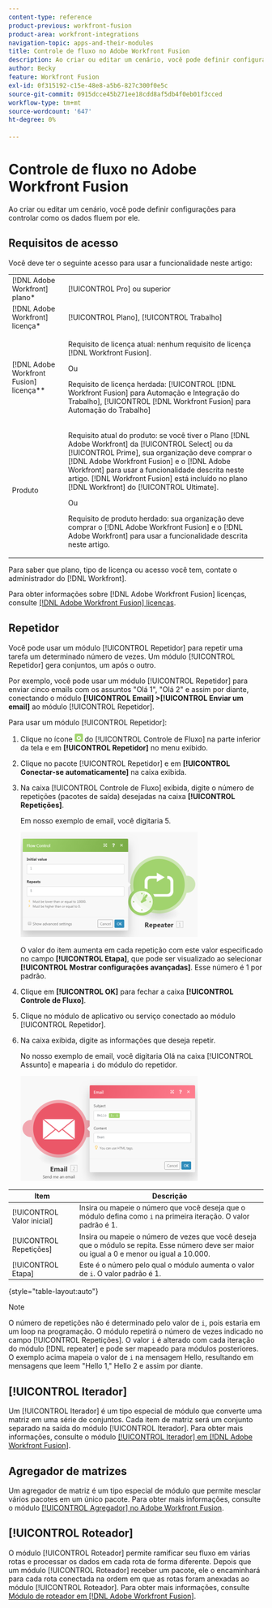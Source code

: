 ```yaml
---
content-type: reference
product-previous: workfront-fusion
product-area: workfront-integrations
navigation-topic: apps-and-their-modules
title: Controle de fluxo no Adobe Workfront Fusion
description: Ao criar ou editar um cenário, você pode definir configurações para controlar como os dados fluem por ele.
author: Becky
feature: Workfront Fusion
exl-id: 0f315192-c15e-48e8-a5b6-827c300f0e5c
source-git-commit: 0915dcce45b271ee18cdd8af5db4f0eb01f3cced
workflow-type: tm+mt
source-wordcount: '647'
ht-degree: 0%

---
```


# Controle de fluxo no Adobe Workfront Fusion

Ao criar ou editar um cenário, você pode definir configurações para controlar como os dados fluem por ele.

## Requisitos de acesso

Você deve ter o seguinte acesso para usar a funcionalidade neste artigo:

<table style="table-layout:auto"> 
 <col> 
 <col> 
 <tbody> 
  <tr> 
   <td role="rowheader">[!DNL Adobe Workfront] plano*</td>
  <td> <p>[!UICONTROL Pro] ou superior</p> </td>
  </tr> 
  <tr data-mc-conditions=""> 
   <td role="rowheader">[!DNL Adobe Workfront] licença*</td>
   <td> <p>[!UICONTROL Plano], [!UICONTROL Trabalho]</p> </td> 
  </tr> 
  <tr> 
   <td role="rowheader">[!DNL Adobe Workfront Fusion] licença**</td> 
   <td>
   <p>Requisito de licença atual: nenhum requisito de licença [!DNL Workfront Fusion].</p>
   <p>Ou</p>
   <p>Requisito de licença herdada: [!UICONTROL [!DNL Workfront Fusion] para Automação e Integração do Trabalho], [!UICONTROL [!DNL Workfront Fusion] para Automação do Trabalho]</p>
   </td> 
  </tr> 
  <tr> 
   <td role="rowheader">Produto</td> 
   <td>
   <p>Requisito atual do produto: se você tiver o Plano [!DNL Adobe Workfront] da [!UICONTROL Select] ou da [!UICONTROL Prime], sua organização deve comprar o [!DNL Adobe Workfront Fusion] e o [!DNL Adobe Workfront] para usar a funcionalidade descrita neste artigo. [!DNL Workfront Fusion] está incluído no plano [!DNL Workfront] do [!UICONTROL Ultimate].</p>
   <p>Ou</p>
   <p>Requisito de produto herdado: sua organização deve comprar o [!DNL Adobe Workfront Fusion] e o [!DNL Adobe Workfront] para usar a funcionalidade descrita neste artigo.</p>
   </td> 
  </tr> 
 </tbody> 
</table>

Para saber que plano, tipo de licença ou acesso você tem, contate o administrador do [!DNL Workfront].

Para obter informações sobre [!DNL Adobe Workfront Fusion] licenças, consulte [[!DNL Adobe Workfront Fusion] licenças](../../workfront-fusion/get-started/license-automation-vs-integration.md).

## Repetidor

Você pode usar um módulo [!UICONTROL Repetidor] para repetir uma tarefa um determinado número de vezes. Um módulo [!UICONTROL Repetidor] gera conjuntos, um após o outro.

Por exemplo, você pode usar um módulo [!UICONTROL Repetidor] para enviar cinco emails com os assuntos &quot;Olá 1&quot;, &quot;Olá 2&quot; e assim por diante, conectando o módulo **[!UICONTROL Email] >[!UICONTROL Enviar um email]** ao módulo [!UICONTROL Repetidor].

Para usar um módulo [!UICONTROL Repetidor]:

1. Clique no ícone ![](assets/flow-control-icon.gif) do [!UICONTROL Controle de Fluxo] na parte inferior da tela e em **[!UICONTROL Repetidor]** no menu exibido.
1. Clique no pacote [!UICONTROL Repetidor] e em **[!UICONTROL Conectar-se automaticamente]** na caixa exibida.
1. Na caixa [!UICONTROL Controle de Fluxo] exibida, digite o número de repetições (pacotes de saída) desejadas na caixa **[!UICONTROL Repetições]**.

   Em nosso exemplo de email, você digitaria 5.

   ![](assets/repeater-2-350x207.png)

   O valor do item aumenta em cada repetição com este valor especificado no campo **[!UICONTROL Etapa]**, que pode ser visualizado ao selecionar **[!UICONTROL Mostrar configurações avançadas]**. Esse número é 1 por padrão.

1. Clique em **[!UICONTROL OK]** para fechar a caixa **[!UICONTROL Controle de Fluxo]**.

1. Clique no módulo de aplicativo ou serviço conectado ao módulo [!UICONTROL Repetidor].
1. Na caixa exibida, digite as informações que deseja repetir.

   No nosso exemplo de email, você digitaria Olá na caixa [!UICONTROL Assunto] e mapearia `i` do módulo do repetidor.

   ![](assets/repeater-3-350x207.png)

| Item | Descrição |
|---|---|
| [!UICONTROL Valor inicial] | Insira ou mapeie o número que você deseja que o módulo defina como `i` na primeira iteração. O valor padrão é 1. |
| [!UICONTROL Repetições] | Insira ou mapeie o número de vezes que você deseja que o módulo se repita. Esse número deve ser maior ou igual a 0 e menor ou igual a 10.000. |
| [!UICONTROL Etapa] | Este é o número pelo qual o módulo aumenta o valor de `i`. O valor padrão é 1. |

{style="table-layout:auto"}

>[!NOTE]
>
>O número de repetições não é determinado pelo valor de `i`, pois estaria em um loop na programação. O módulo repetirá o número de vezes indicado no campo [!UICONTROL Repetições]. O valor `i` é alterado com cada iteração do módulo [!DNL repeater] e pode ser mapeado para módulos posteriores. O exemplo acima mapeia o valor de `i` na mensagem Hello, resultando em mensagens que leem &quot;Hello 1,&quot; Hello 2 e assim por diante.

## [!UICONTROL Iterador]

Um [!UICONTROL Iterador] é um tipo especial de módulo que converte uma matriz em uma série de conjuntos. Cada item de matriz será um conjunto separado na saída do módulo [!UICONTROL Iterador]. Para obter mais informações, consulte o módulo [[!UICONTROL Iterador] em [!DNL Adobe Workfront Fusion]](../../workfront-fusion/modules/iterator-module.md).

## Agregador de matrizes

Um agregador de matriz é um tipo especial de módulo que permite mesclar vários pacotes em um único pacote. Para obter mais informações, consulte o módulo [[!UICONTROL Agregador] no Adobe Workfront Fusion](../../workfront-fusion/modules/aggregator-module.md).

## [!UICONTROL Roteador]

O módulo [!UICONTROL Roteador] permite ramificar seu fluxo em várias rotas e processar os dados em cada rota de forma diferente. Depois que um módulo [!UICONTROL Roteador] receber um pacote, ele o encaminhará para cada rota conectada na ordem em que as rotas foram anexadas ao módulo [!UICONTROL Roteador]. Para obter mais informações, consulte [Módulo de roteador em [!DNL Adobe Workfront Fusion]](../../workfront-fusion/modules/router-module.md).

<!--
<div data-mc-conditions="QuicksilverOrClassic.Draft mode">
<h2>Directives</h2>
<p>The error handling directives allow you to control how your scenario reacts to errors. For more information, see <a href="../../workfront-fusion/errors/advanced-error-handling.md" class="MCXref xref">Advanced error handling in Adobe Workfront Fusion</a> and <a href="../../workfront-fusion/errors/directives-for-error-handling.md" class="MCXref xref">Directives for error handling in Adobe Workfront Fusion</a>.</p>
</div>
-->
